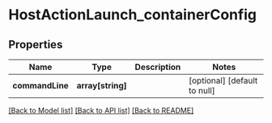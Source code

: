 # HostActionLaunch_containerConfig

## Properties
Name | Type | Description | Notes
------------ | ------------- | ------------- | -------------
**commandLine** | **array[string]** |  | [optional] [default to null]

[[Back to Model list]](../README.md#documentation-for-models) [[Back to API list]](../README.md#documentation-for-api-endpoints) [[Back to README]](../README.md)


